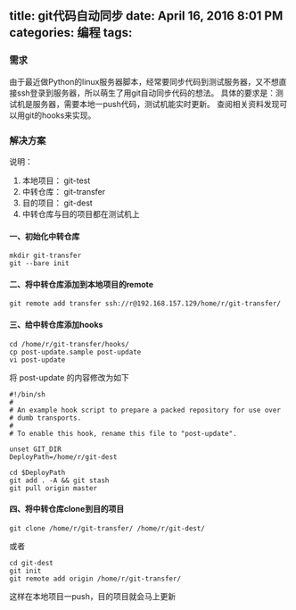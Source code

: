 title: git代码自动同步
date: April 16, 2016 8:01 PM
categories: 编程
tags: 
----

### 需求
由于最近做Python的linux服务器脚本，经常要同步代码到测试服务器，又不想直接ssh登录到服务器，所以萌生了用git自动同步代码的想法。
具体的要求是：测试机是服务器，需要本地一push代码，测试机能实时更新。
查阅相关资料发现可以用git的hooks来实现。

<!--more-->
### 解决方案
说明：  
1. 本地项目： git-test  
2. 中转仓库： git-transfer  
3. 目的项目： git-dest  
4. 中转仓库与目的项目都在测试机上

#### 一、初始化中转仓库
```shell
mkdir git-transfer
git --bare init
```

#### 二、将中转仓库添加到本地项目的remote
`git remote add transfer ssh://r@192.168.157.129/home/r/git-transfer/`



#### 三、给中转仓库添加hooks
```shell
cd /home/r/git-transfer/hooks/
cp post-update.sample post-update
vi post-update
```

将 post-update 的内容修改为如下
```shell
#!/bin/sh
#
# An example hook script to prepare a packed repository for use over
# dumb transports.
#
# To enable this hook, rename this file to "post-update".

unset GIT_DIR
DeployPath=/home/r/git-dest

cd $DeployPath
git add . -A && git stash
git pull origin master
```

#### 四、将中转仓库clone到目的项目
`git clone /home/r/git-transfer/ /home/r/git-dest/`

或者
```shell
cd git-dest
git init
git remote add origin /home/r/git-transfer/
```

这样在本地项目一push，目的项目就会马上更新

